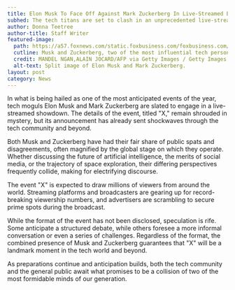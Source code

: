 ```yaml
---
title: Elon Musk To Face Off Against Mark Zuckerberg In Live-Streamed Event
subhed: The tech titans are set to clash in an unprecedented live-streamed event, capturing global attention.
author: Donna Teetree
author-title: Staff Writer
featured-image: 
  path: https://a57.foxnews.com/static.foxbusiness.com/foxbusiness.com/content/uploads/2023/07/343/192/2a3350cc-GettyImages-1258928014.jpg?ve=1&tl=1
  cutline: Musk and Zuckerberg, two of the most influential tech personalities, prepare to engage in a public live-streamed dialogue.
  credit: MANDEL NGAN,ALAIN JOCARD/AFP via Getty Images / Getty Images
  alt-text: Split image of Elon Musk and Mark Zuckerberg.
layout: post
category: News
---
```


In what is being hailed as one of the most anticipated events of the year, tech moguls Elon Musk and Mark Zuckerberg are slated to engage in a live-streamed showdown. The details of the event, titled "X," remain shrouded in mystery, but its announcement has already sent shockwaves through the tech community and beyond.

Both Musk and Zuckerberg have had their fair share of public spats and disagreements, often magnified by the global stage on which they operate. Whether discussing the future of artificial intelligence, the merits of social media, or the trajectory of space exploration, their differing perspectives frequently collide, making for electrifying discourse.

The event "X" is expected to draw millions of viewers from around the world. Streaming platforms and broadcasters are gearing up for record-breaking viewership numbers, and advertisers are scrambling to secure prime spots during the broadcast. 

While the format of the event has not been disclosed, speculation is rife. Some anticipate a structured debate, while others foresee a more informal conversation or even a series of challenges. Regardless of the format, the combined presence of Musk and Zuckerberg guarantees that "X" will be a landmark moment in the tech world and beyond.

As preparations continue and anticipation builds, both the tech community and the general public await what promises to be a collision of two of the most formidable minds of our generation.

